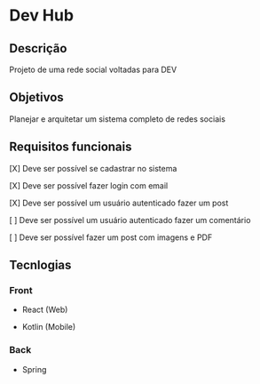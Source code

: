 # Dev Hub

## Descrição

Projeto de uma rede social voltadas para DEV

## Objetivos

Planejar e arquitetar um sistema completo de redes sociais

## Requisitos funcionais

[X] Deve ser possível se cadastrar no sistema

[X] Deve ser possível fazer login com email

[X] Deve ser possível um usuário autenticado fazer um post

[ ] Deve ser possível um usuário autenticado fazer um comentário

[ ] Deve ser possível fazer um post com imagens e PDF

## Tecnlogias

### Front

- React (Web)

- Kotlin (Mobile)

### Back

- Spring
